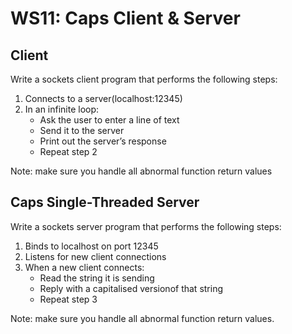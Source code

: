 # WS11: Caps Client & Server

## Client
Write a sockets client program that performs the following steps:
1. Connects to a server(localhost:12345)
2. In an infinite loop:
   * Ask the user to enter a line of text
   * Send it to the server
   * Print out the server’s response
   * Repeat step 2

Note: make sure you handle all abnormal function return values

## Caps Single-Threaded Server
Write a sockets server program that performs the following steps:
1. Binds to localhost on port 12345
2. Listens for new client connections
3. When a new client connects:
   * Read the string it is sending
   * Reply with a capitalised versionof that string
   * Repeat step 3
  
Note: make sure you handle all abnormal function return values.
